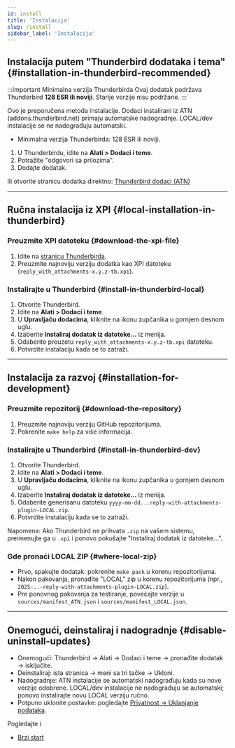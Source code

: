 ```yaml
---
id: install
title: 'Instalacija'
slug: /install
sidebar_label: 'Instalacija'
---
```


## Instalacija putem "Thunderbird dodataka i tema" {#installation-in-thunderbird-recommended}

:::important Minimalna verzija Thunderbirda
Ovaj dodatak podržava Thunderbird **128 ESR ili noviji**. Starije verzije nisu podržane.
:::

Ovo je preporučena metoda instalacije. Dodaci instalirani iz ATN (addons.thunderbird.net) primaju automatske nadogradnje. LOCAL/dev instalacije se ne nadograđuju automatski.

- Minimalna verzija Thunderbirda: 128 ESR ili noviji.

1. U Thunderbirdu, idite na **Alati > Dodaci i teme**.
2. Potražite "odgovori sa prilozima".
3. Dodajte dodatak.

Ili otvorite stranicu dodatka direktno: [Thunderbird dodaci (ATN)](https://addons.thunderbird.net/thunderbird/addon/reply-with-attachments)

---

## Ručna instalacija iz XPI {#local-installation-in-thunderbird}

### Preuzmite XPI datoteku {#download-the-xpi-file}

1. Idite na [stranicu Thunderbirda](https://addons.thunderbird.net/thunderbird/addon/reply-with-attachments).
2. Preuzmite najnoviju verziju dodatka kao XPI datoteku (`reply_with_attachments-x.y.z-tb.xpi`).

### Instalirajte u Thunderbird {#install-in-thunderbird-local}

1. Otvorite Thunderbird.
2. Idite na **Alati > Dodaci i teme**.
3. U **Upravljaču dodacima**, kliknite na ikonu zupčanika u gornjem desnom uglu.
4. Izaberite **Instaliraj dodatak iz datoteke…** iz menija.
5. Odaberite preuzetu `reply_with_attachments-x.y.z-tb.xpi` datoteku.
6. Potvrdite instalaciju kada se to zatraži.

---

## Instalacija za razvoj {#installation-for-development}

### Preuzmite repozitorij {#download-the-repository}

1. Preuzmite najnoviju verziju GitHub repozitorijuma.
2. Pokrenite `make help` za više informacija.

### Instalirajte u Thunderbird {#install-in-thunderbird-dev}

1. Otvorite Thunderbird.
2. Idite na **Alati > Dodaci i teme**.
3. U **Upravljaču dodacima**, kliknite na ikonu zupčanika u gornjem desnom uglu.
4. Izaberite **Instaliraj dodatak iz datoteke…** iz menija.
5. Odaberite generisanu datoteku `yyyy-mm-dd...reply-with-attachments-plugin-LOCAL.zip`.
6. Potvrdite instalaciju kada se to zatraži.

Napomena: Ako Thunderbird ne prihvata `.zip` na vašem sistemu, preimenujte ga u `.xpi` i ponovo pokušajte "Instaliraj dodatak iz datoteke…".

### Gde pronaći LOCAL ZIP {#where-local-zip}

- Prvo, spakujte dodatak: pokrenite `make pack` u korenu repozitorijuma.
- Nakon pakovanja, pronađite "LOCAL" zip u korenu repozitorijuma (npr., `2025-..-reply-with-attachments-plugin-LOCAL.zip`).
- Pre ponovnog pakovanja za testiranje, povećajte verzije u `sources/manifest_ATN.json` i `sources/manifest_LOCAL.json`.

---

## Onemogući, deinstaliraj i nadogradnje {#disable-uninstall-updates}

- Onemogući: Thunderbird → Alati → Dodaci i teme → pronađite dodatak → isključite.
- Deinstaliraj: ista stranica → meni sa tri tačke → Ukloni.
- Nadogradnje: ATN instalacije se automatski nadograđuju kada su nove verzije odobrene. LOCAL/dev instalacije ne nadograđuju se automatski; ponovo instalirajte novu LOCAL verziju ručno.
- Potpuno uklonite postavke: pogledajte [Privatnost → Uklanjanje podataka](privacy#data-removal).

Pogledajte i

- [Brzi start](quickstart)
